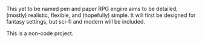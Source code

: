 This yet to be named pen and paper RPG engine aims to be detailed, (mostly) realistic, flexible, and (hopefully) simple.
It will first be designed for fantasy settings, but sci-fi and modern will be included.

This is a non-code project.